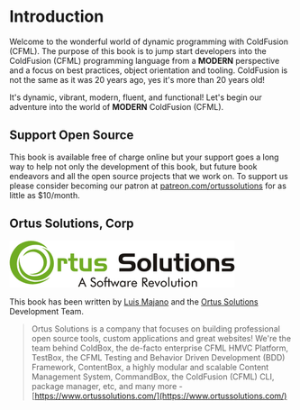 # Introduction

Welcome to the wonderful world of dynamic programming with ColdFusion \(CFML\).  The purpose of this book is to jump start developers into the ColdFusion \(CFML\) programming language from a **MODERN** perspective and a focus on best practices, object orientation and tooling.  ColdFusion is not the same as it was 20 years ago, yes it's more than 20 years old! 

It's dynamic, vibrant, modern, fluent, and functional!  Let's begin our adventure into the world of **MODERN** ColdFusion \(CFML\).

## Support Open Source

This book is available free of charge online but your support goes a long way to help not only the development of this book, but future book endeavors and all the open source projects that we work on.  To support us please consider becoming our patron at [patreon.com/ortussolutions](https://patreon.com/ortussolution) for as little as $10/month. 

## Ortus Solutions, Corp

![](.gitbook/assets/ortus-medium.jpg)

This book has been written by [Luis Majano](https://www.luismajano.com) and the [Ortus Solutions](https://www.ortussolutions.com) Development Team.

> Ortus Solutions is a company that focuses on building professional open source tools, custom applications and great websites! We're the team behind ColdBox, the de-facto enterprise CFML HMVC Platform, TestBox, the CFML Testing and Behavior Driven Development \(BDD\) Framework, ContentBox, a highly modular and scalable Content Management System, CommandBox, the ColdFusion \(CFML\) CLI, package manager, etc, and many more - [https://www.ortussolutions.com/](https://www.ortussolutions.com/)

